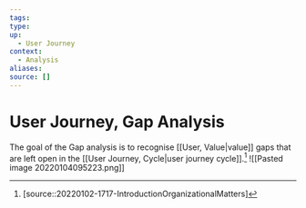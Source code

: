 ```yaml
---
tags:
type:
up:
  - User Journey
context:
  - Analysis
aliases:
source: []
---
```


# User Journey, Gap Analysis

The goal of the Gap analysis is to recognise [[User, Value|value]] gaps that are left open in the [[User Journey, Cycle|user journey cycle]].[^1]
![[Pasted image 20220104095223.png]]

[^1]: [source::20220102-1717-IntroductionOrganizationalMatters]
